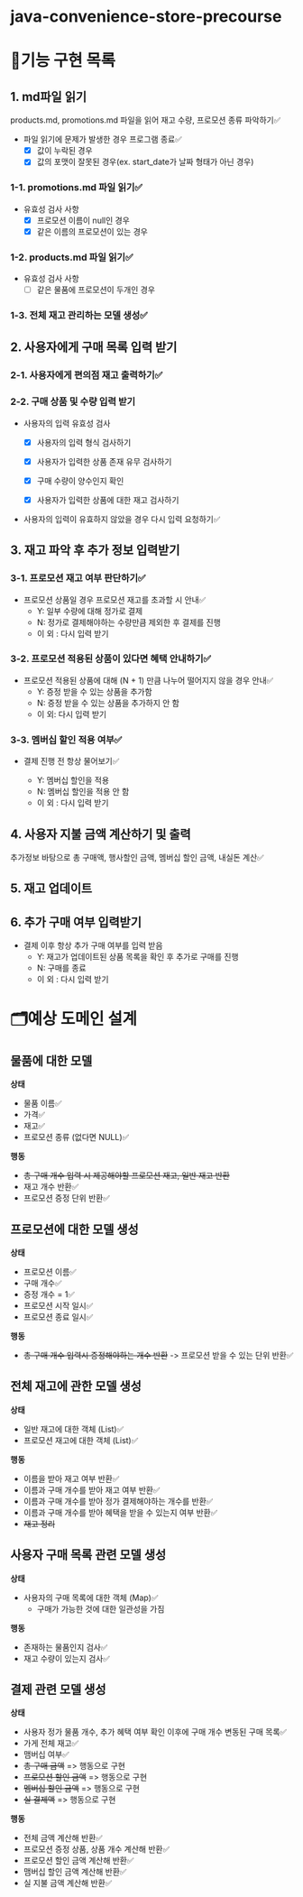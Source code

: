 # java-convenience-store-precourse

# 📄기능 구현 목록

## 1. md파일 읽기

products.md, promotions.md 파일을 읽어 재고 수량, 프로모션 종류 파악하기✅

- 파일 읽기에 문제가 발생한 경우 프로그램 종료✅
    - [x] 값이 누락된 경우
    - [x] 값의 포맷이 잘못된 경우(ex. start_date가 날짜 형태가 아닌 경우)

### 1-1. promotions.md 파일 읽기✅

- 유효성 검사 사항
    - [x] 프로모션 이름이 null인 경우
    - [x] 같은 이름의 프로모션이 있는 경우

### 1-2. products.md 파일 읽기✅

- 유효성 검사 사항
    - [ ] 같은 물품에 프로모션이 두개인 경우

### 1-3. 전체 재고 관리하는 모델 생성✅

## 2. 사용자에게 구매 목록 입력 받기

### 2-1. 사용자에게 편의점 재고 출력하기✅

### 2-2. 구매 상품 및 수량 입력 받기

- 사용자의 입력 유효성 검사
    - [x] 사용자의 입력 형식 검사하기
    - [x] 사용자가 입력한 상품 존재 유무 검사하기
    - [x] 구매 수량이 양수인지 확인
    - [x] 사용자가 입력한 상품에 대한 재고 검사하기


- 사용자의 입력이 유효하지 않았을 경우 다시 입력 요청하기✅

## 3. 재고 파악 후 추가 정보 입력받기

### 3-1. 프로모션 재고 여부 판단하기✅

- 프로모션 상품일 경우 프로모션 재고를 초과할 시 안내✅
    * Y: 일부 수량에 대해 정가로 결제
    * N: 정가로 결제해야하는 수량만큼 제외한 후 결제를 진행
    * 이 외 : 다시 입력 받기

### 3-2. 프로모션 적용된 상품이 있다면 혜택 안내하기✅

- 프로모션 적용된 상품에 대해 (N + 1) 만큼 나누어 떨어지지 않을 경우 안내✅
    * Y: 증정 받을 수 있는 상품을 추가함
    * N: 증정 받을 수 있는 상품을 추가하지 안 함
    * 이 외: 다시 입력 받기

### 3-3. 멤버십 할인 적용 여부✅

- 결제 진행 전 항상 물어보기✅
    - Y: 멤버십 할인을 적용

    * N: 멤버십 할인을 적용 안 함
    * 이 외 : 다시 입력 받기

## 4. 사용자 지불 금액 계산하기 및 출력

추가정보 바탕으로 총 구매액, 행사할인 금액, 멤버십 할인 금액, 내실돈 계산✅

## 5. 재고 업데이트

## 6. 추가 구매 여부 입력받기

* 결제 이후 항상 추가 구매 여부를 입력 받음
    * Y: 재고가 업데이트된 상품 목록을 확인 후 추가로 구매를 진행
    * N: 구매를 종료
    * 이 외 : 다시 입력 받기

# 🗂️예상 도메인 설계

## 물품에 대한 모델

**상태**

- 물품 이름✅
- 가격✅
- 재고✅
- 프로모션 종류 (없다면 NULL)✅

**행동**

- ~~총 구매 개수 입력 시 제공해야할 프로모션 재고, 일반 재고 반환~~
- 재고 개수 반환✅
- 프로모션 증정 단위 반환✅

## 프로모션에 대한 모델 생성

**상태**

- 프로모션 이름✅
- 구매 개수✅
- 증정 개수 = 1✅
- 프로모션 시작 일시✅
- 프로모션 종료 일시✅

**행동**

- ~~총 구매 개수 입력시 증정해야하는 개수 반환~~ -> 프로모션 받을 수 있는 단위 반환✅

## 전체 재고에 관한 모델 생성

**상태**

- 일반 재고에 대한 객체 (List)✅
- 프로모션 재고에 대한 객체 (List)✅

**행동**

- 이름을 받아 재고 여부 반환✅
- 이름과 구매 개수를 받아 재고 여부 반환✅
- 이름과 구매 개수를 받아 정가 결제해야하는 개수를 반환✅
- 이름과 구매 개수를 받아 혜택을 받을 수 있는지 여부 반환✅
- ~~재고 정리~~

## 사용자 구매 목록 관련 모델 생성

**상태**

- 사용자의 구매 목록에 대한 객체 (Map)✅
    - 구매가 가능한 것에 대한 일관성을 가짐

**행동**

- 존재하는 물품인지 검사✅
- 재고 수량이 있는지 검사✅

## 결제 관련 모델 생성

**상태**

- 사용자 정가 물품 개수, 추가 혜택 여부 확인 이후에 구매 개수 변동된 구매 목록✅
- 가게 전체 재고✅
- 맴버십 여부✅
- ~~총 구매 금액~~ => 행동으로 구현
- ~~프로모션 할인 금액~~ => 행동으로 구현
- ~~멤버십 할인 금액~~ => 행동으로 구현
- ~~실 결제액~~ => 행동으로 구현

**행동**

- 전체 금액 계산해 반환✅
- 프로모션 증정 상품, 상품 개수 계산해 반환✅
- 프로모션 할인 금액 계산해 반환✅
- 맴버십 할인 금액 계산해 반환✅
- 실 지불 금액 계산해 반환✅
